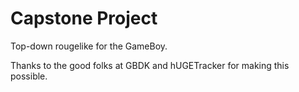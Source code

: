 # Capstone Project 
Top-down rougelike for the GameBoy. 

Thanks to the good folks at GBDK and hUGETracker for making this possible. 